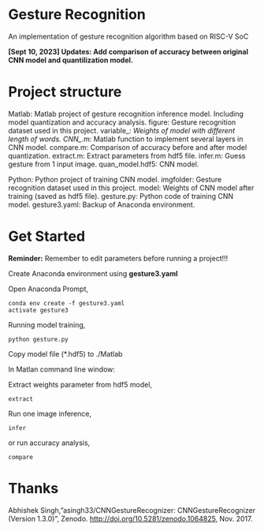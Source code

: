 # Gesture Recognition
 An implementation of gesture recognition algorithm based on RISC-V SoC

**\[Sept 10, 2023\] Updates: Add comparison of accuracy between original CNN model and quantilization model.**

# Project structure
Matlab: Matlab project of gesture recognition inference model. Including model quantization and accuracy analysis.
    figure: Gesture recognition dataset used in this project.
    variable_*: Weights of model with different length of words.
    CNN_*.m: Matlab function to implement several layers in CNN model.
    compare.m: Comparison of accuracy before and after model quantization.
    extract.m: Extract parameters from hdf5 file.
    infer.m: Guess gesture from 1 input image.
    quan_model.hdf5: CNN model.

Python: Python project of training CNN model.
    imgfolder: Gesture recognition dataset used in this project. 
    model: Weights of CNN model after training (saved as hdf5 file).
    gesture.py: Python code of training CNN model.
    gesture3.yaml: Backup of Anaconda environment.

# Get Started
**Reminder:** Remember to edit parameters before running a project!!!

Create Anaconda environment using **gesture3.yaml**

Open Anaconda Prompt,
```Shell
conda env create -f gesture3.yaml
activate gesture3
```

Running model training,
```Shell
python gesture.py
```

Copy model file (*.hdf5) to ./Matlab

In Matlan command line window:

Extract weights parameter from hdf5 model,
```Shell
extract
```

Run one image inference,
```Shell
infer
```
or run accuracy analysis,
```Shell
compare
```

# Thanks
Abhishek Singh,”asingh33/CNNGestureRecognizer: CNNGestureRecognizer (Version 1.3.0)”, Zenodo. http://doi.org/10.5281/zenodo.1064825, Nov. 2017. 
